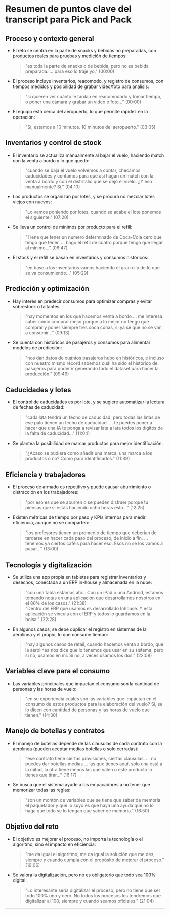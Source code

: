 # Resumen de puntos clave del transcript para Pick and Pack

## Proceso y contexto general

- El reto se centra en la parte de snacks y bebidas no preparadas, con productos reales para pruebas y medición de tiempos:  
	> "es toda la parte de snacks o de bebida, pero no es bebida preparada. ... para eso lo traje yo." (00:00)

- El proceso incluye inventarios, reacomodo, y registro de consumos, con tiempos medidos y posibilidad de grabar video/foto para análisis:  
	> "si quieren ver cuánto le tardan en reacomodarlo y tomar tiempo, o poner una cámara y grabar un video o foto..." (00:00)

- El equipo está cerca del aeropuerto, lo que permite rapidez en la operación:  
	> "Sí, estamos a 10 minutos. 10 minutos del aeropuerto." (03:05)

## Inventarios y control de stock

- El inventario se actualiza manualmente al bajar el vuelo, haciendo match con la venta a bordo y lo que quedó:  
	> "cuando se baja el vuelo volvemos a contar, checamos caducidades y contamos para que así hagan un match con la venta a bordo y con el distritalio que se dejó el vuelo. ¿Y eso manualmente? Sí." (04:10)

- Los productos se organizan por lotes, y se procura no mezclar lotes viejos con nuevos:  
	> "Lo vamos poniendo por lotes, cuando se acabe el lote ponemos el siguiente." (07:20)

- Se lleva un control de mínimos por producto para el refill:  
	> "Tiene que tener un número determinado de Coca-Cola cero que tengo que tener. ... hago el refil de cuatro porque tengo que llegar al mínimo..." (06:47)

- El stock y el refill se basan en inventarios y consumos históricos:  
	> "en base a los inventarios vamos haciendo el gran clip de lo que se va consumiendo..." (05:29)

## Predicción y optimización

- Hay interés en predecir consumos para optimizar compras y evitar sobrestock o faltantes:  
	> "hay momentos en los que hacemos venta a bordo ... me interesa saber cómo comprar mejor porque a lo mejor no tengo que comprar y poner siempre tres coca conas, si ya sé que no se van a consumir..." (09:13)

- Se cuenta con históricos de pasajeros y consumos para alimentar modelos de predicción:  
	> "nos dan datos de cuántos pasajeros hubo en históricos, e incluso con nuestro mismo récord sabemos cuál ha sido el histórico de pasajeros para poder ir generando todo el dataset para hacer la producción." (09:49)

## Caducidades y lotes

- El control de caducidades es por lote, y se sugiere automatizar la lectura de fechas de caducidad:  
	> "cada lata tendrá un fecho de caducidad, pero todas las latas de ese palo tienen un fecho de caducidad. ... te puedes poner a hacer que una IA te ponga a revisar lata a lata todos los dígitos de la falta de caducidad..." (11:04)

- Se plantea la posibilidad de marcar productos para mejor identificación:  
	> "¿Acaso se pudiera como añadir una marca, una marca a los productos o no? Como para identificarlos." (11:39)

## Eficiencia y trabajadores

- El proceso de armado es repetitivo y puede causar aburrimiento o distracción en los trabajadores:  
	> "por eso es que se aburren o se pueden distraer porque tú piensas que si estás haciendo ocho horas esto..." (12:25)

- Existen métricas de tiempo por paso y KPIs internos para medir eficiencia, aunque no se comparten:  
	> "los profesores tienen un promedio de tiempo que deberían de tardarse en hacer cada paso del proceso, de inicio a fin. ... tenemos ya ciertos caféís para hacer eso. Esos no se los vamos a pasar..." (13:00)

## Tecnología y digitalización

- Se utiliza una app propia en tabletas para registrar inventarios y desechos, conectada a un ERP in-house y almacenada en la nube:  
	> "con una tabla estamos ahí... Con un iPad o una Android, estamos tomando notas en una aplicación que desarrollamos nosotros en el 80% de los casos." (21:38)  
	> "Dentro del ERP que usamos es desarrollado Inhouse. Y esta aplicación se vincula con el ERP y todos lo guardamos en la bolsa." (22:28)

- En algunos casos, se debe duplicar el registro en sistemas de la aerolínea y el propio, lo que consume tiempo:  
	> "hay algunos casos de retail, cuando hacemos venta a bordo, que la aerolínea nos dice que lo tenemos que usar en su sistema, pero si no, usamos en mí. Si no, a veces usamos los dos." (22:08)

## Variables clave para el consumo

- Las variables principales que impactan el consumo son la cantidad de personas y las horas de vuelo:  
	> "en su experiencia cuáles son las variables que impactan en el consumo de estos productos para la elaboración del vuelo? Sí, se lo dicen con cantidad de personas y las horas de vuelo que tienen." (14:30)

## Manejo de botellas y contratos

- El manejo de botellas depende de las cláusulas de cada contrato con la aerolínea (pueden aceptar medias botellas o solo cerradas):  
	> "ese contrato tiene ciertas provisiones, ciertas cláusulas. ... no puedes dar botellas medias ... las que tienes aquí, solo una está a la mitad, la otra tiene menos las que valen o este producto lo tienes que tirar..." (16:17)

- Se busca que el sistema ayude a los empacadores a no tener que memorizar todas las reglas:  
	> "son un montón de variables que se tiene que saber de memoria el paquetador y que lo suyo es que haya una ayuda que no lo haga que todo se lo tengan que saber de memoria." (16:50)

## Objetivo del reto

- El objetivo es mejorar el proceso, no importa la tecnología o el algoritmo, sino el impacto en eficiencia:  
	> "me da igual el algoritmo, me da igual la solución que me des, siempre y cuando cumpla con el propósito de mejorar el proceso." (19:06)

- Se valora la digitalización, pero no es obligatorio que todo sea 100% digital:  
	> "Lo interesante sería digitalizar el proceso, pero no tiene que ser todo 100% uno y cero. No todos los procesos los tendremos que digitalizar al 100, siempre y cuando seamos oficiales." (21:04)

---